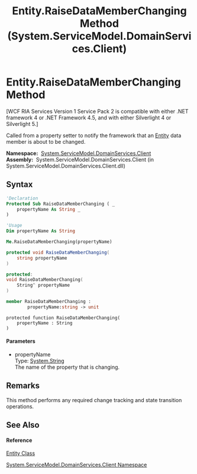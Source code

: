﻿---
title: Entity.RaiseDataMemberChanging Method  (System.ServiceModel.DomainServices.Client)
TOCTitle: RaiseDataMemberChanging Method
ms:assetid: M:System.ServiceModel.DomainServices.Client.Entity.RaiseDataMemberChanging(System.String)
ms:mtpsurl: https://msdn.microsoft.com/en-us/library/system.servicemodel.domainservices.client.entity.raisedatamemberchanging(v=VS.91)
ms:contentKeyID: 28755236
ms.date: 01/27/2012
mtps_version: v=VS.91
f1_keywords:
- System.ServiceModel.DomainServices.Client.Entity.RaiseDataMemberChanging
dev_langs:
- CSharp
- JScript
- VB
- FSharp
- c++
api_location:
- System.ServiceModel.DomainServices.Client.dll
api_name:
- System.ServiceModel.DomainServices.Client.Entity.RaiseDataMemberChanging
api_type:
- Managed
topic_type:
- apiref
- kbSyntax
product_family_name: VS
ROBOTS: INDEX,FOLLOW
---

# Entity.RaiseDataMemberChanging Method

\[WCF RIA Services Version 1 Service Pack 2 is compatible with either .NET framework 4 or .NET Framework 4.5, and with either Silverlight 4 or Silverlight 5.\]

Called from a property setter to notify the framework that an [Entity](ff422907\(v=vs.91\).md) data member is about to be changed.

**Namespace:**  [System.ServiceModel.DomainServices.Client](ff422479\(v=vs.91\).md)  
**Assembly:**  System.ServiceModel.DomainServices.Client (in System.ServiceModel.DomainServices.Client.dll)

## Syntax

``` vb
'Declaration
Protected Sub RaiseDataMemberChanging ( _
    propertyName As String _
)
```

``` vb
'Usage
Dim propertyName As String

Me.RaiseDataMemberChanging(propertyName)
```

``` csharp
protected void RaiseDataMemberChanging(
    string propertyName
)
```

``` c++
protected:
void RaiseDataMemberChanging(
    String^ propertyName
)
```

``` fsharp
member RaiseDataMemberChanging : 
        propertyName:string -> unit 
```

``` jscript
protected function RaiseDataMemberChanging(
    propertyName : String
)
```

#### Parameters

  - propertyName  
    Type: [System.String](https://msdn.microsoft.com/en-us/library/s1wwdcbf)  
    The name of the property that is changing.  

## Remarks

This method performs any required change tracking and state transition operations.

## See Also

#### Reference

[Entity Class](ff422907\(v=vs.91\).md)

[System.ServiceModel.DomainServices.Client Namespace](ff422479\(v=vs.91\).md)

